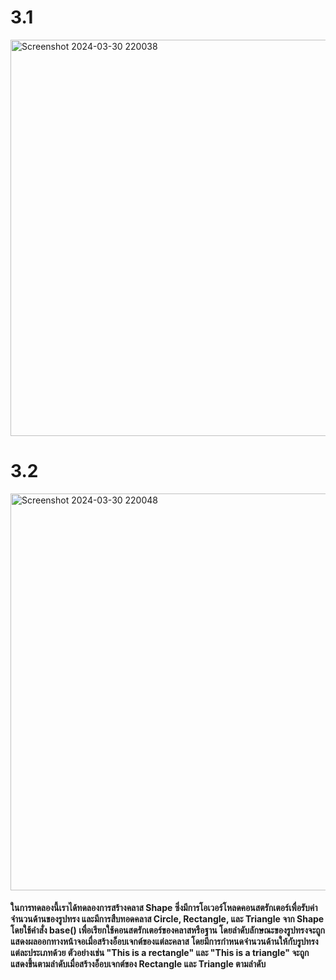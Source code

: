 # 3.1
<img width="634" alt="Screenshot 2024-03-30 220038" src="https://github.com/anndyyzzz/03376836-OOP-2566-Lab-10/assets/144866059/6f1d1c37-d84c-4211-93e1-c4bf3be75c50">

# 3.2
<img width="635" alt="Screenshot 2024-03-30 220048" src="https://github.com/anndyyzzz/03376836-OOP-2566-Lab-10/assets/144866059/b6db841d-215f-4c7a-8273-cc36422d74e6">

#### ในการทดลองนี้เราได้ทดลองการสร้างคลาส Shape ซึ่งมีการโอเวอร์โหลดคอนสตรักเตอร์เพื่อรับค่าจำนวนด้านของรูปทรง และมีการสืบทอดคลาส Circle, Rectangle, และ Triangle จาก Shape โดยใช้คำสั่ง base() เพื่อเรียกใช้คอนสตรักเตอร์ของคลาสหรือฐาน โดยลำดับลักษณะของรูปทรงจะถูกแสดงผลออกทางหน้าจอเมื่อสร้างอ็อบเจกต์ของแต่ละคลาส โดยมีการกำหนดจำนวนด้านให้กับรูปทรงแต่ละประเภทด้วย ตัวอย่างเช่น "This is a rectangle" และ "This is a triangle" จะถูกแสดงขึ้นตามลำดับเมื่อสร้างอ็อบเจกต์ของ Rectangle และ Triangle ตามลำดับ
